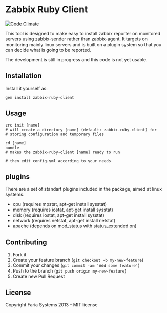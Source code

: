Zabbix Ruby Client
====================

[![Code Climate](https://codeclimate.com/github/eduvo/zabbix-ruby-client.png)](https://codeclimate.com/github/eduvo/zabbix-ruby-client)

This tool is designed to make easy to install zabbix reporter on monitored servers using zabbix-sender rather than zabbix-agent. It targets on monitoring mainly linux servers and is built on a plugin system so that you can decide what is going to be reported.

The development is still in progress and this code is not yet usable.

## Installation

Install it yourself as:

    gem install zabbix-ruby-client

## Usage

    zrc init [name]
    # will create a directory [name] (default: zabbix-ruby-client) for
    # storing configuration and temporary files
    
    cd [name]
    bundle
    # makes the zabbix-ruby-client [name] ready to run

    # then edit config.yml according to your needs

## plugins

There are a set of standart plugins included in the package, aimed at linux systems.

* cpu (requires mpstat, apt-get install sysstat)
* memory (requires iostat, apt-get install sysstat)
* disk (requires iostat, apt-get install sysstat)
* network (requires netstat, apt-get install netstat)
* apache (depends on mod_status with status_extended on)

## Contributing

1. Fork it
2. Create your feature branch (`git checkout -b my-new-feature`)
3. Commit your changes (`git commit -am 'Add some feature'`)
4. Push to the branch (`git push origin my-new-feature`)
5. Create new Pull Request

## License

Copyright Faria Systems 2013 - MIT license
